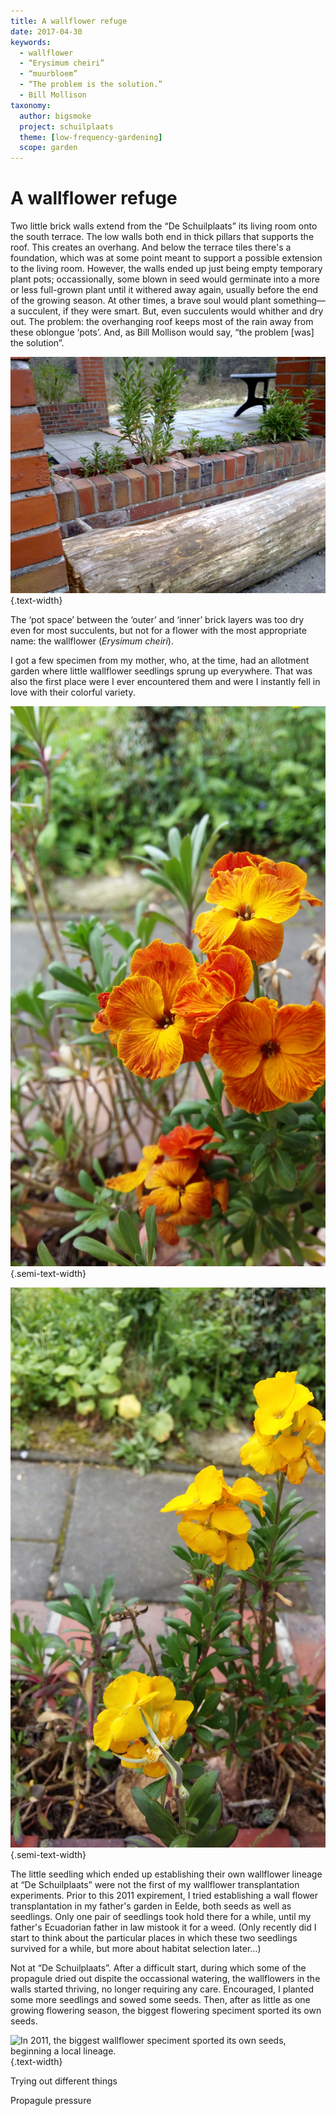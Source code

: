 ```yaml
---
title: A wallflower refuge
date: 2017-04-30
keywords:
  - wallflower
  - “Erysimum cheiri”
  - “muurbloem”
  - “The problem is the solution.”
  - Bill Mollison
taxonomy:
  author: bigsmoke
  project: schuilplaats
  theme: [low-frequency-gardening]
  scope: garden
---
```


# A wallflower refuge

Two little brick walls extend from the “De Schuilplaats” its living room onto the south terrace. The low walls both end in thick pillars that supports the roof. This creates an overhang. And below the terrace tiles there's a foundation, which was at some point meant to support a possible extension to the living room. However, the walls ended up just being empty temporary plant pots; occassionally, some blown in seed would germinate into a more or less full-grown plant until it withered away again, usually before the end of the growing season. At other times, a brave soul would plant something—a succulent, if they were smart. But, even succulents would whither and dry out. The problem: the overhanging roof keeps most of the rain away from these oblongue ‘pots’. And, as Bill Mollison would say, “the problem [was] the solution”. 

![Here you can see the two brick walls extending unto the pillars that support the overhang. The picture is taken in April of 2012 (with the crappy camera in my Nokia N79), a year after the problem starting turning into the solution.](Schuilplaats%202012-04-04%20Alle%20nieuwe%20muurbloempjes%20van%20vorig%20jaar%20gaan%20bloeien.jpg){.text-width}

The ‘pot space’ between the ‘outer’ and ‘inner’ brick layers was too dry even for most succulents, but not for a flower with the most appropriate name: the wallflower (_Erysimum cheiri_).

I got a few specimen from my mother, who, at the time, had an allotment garden where little wallflower seedlings sprung up everywhere. That was also the first place were I ever encountered them and were I instantly fell in love with their colorful variety.

![This yellow-orange specimen is the most typical fenotype that is expressed at “De Schuilplaats”.](Schuilplaats%202017-05-03%20Muurbloem%205.jpg){.semi-text-width}

![This is the deepest yellow _E. cheiri_ that I spotted at “De Schuilplaats” this year (2017). In other places, I also found a paler yellow fenotype.](Schuilplaats%202017-05-03%20Muurbloem%207.jpg){.semi-text-width}

The little seedling which ended up establishing their own wallflower lineage at “De Schuilplaats” were not the first of my wallflower transplantation experiments. Prior to this 2011 expirement, I tried establishing a wall flower transplantation in my father's garden in Eelde, both seeds as well as seedlings. Only one pair of seedlings took hold there for a while, until my father's Ecuadorian father in law mistook it for a weed. (Only recently did I start to think about the particular places in which these two seedlings survived for a while, but more about habitat selection later…)

Not at “De Schuilplaats”. After a difficult start, during which some of the propagule dried out dispite the occassional watering, the wallflowers in the walls started thriving, no longer requiring any care. Encouraged, I planted some more seedlings and sowed some seeds. Then, after as little as one growing flowering season, the biggest flowering speciment sported its own seeds.

![In 2011, the biggest wallflower speciment sported its own seeds, beginning a local lineage.](Schuilplaats%202011-12-14%20Muurbloem%20\(a\).jpg){.text-width}

Trying out different things

Propagule pressure


<!-- vim: set wrap linebreak nolist textwidth=0 wrapmargin=0 formatoptions-=t : -->
